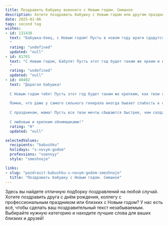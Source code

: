 ```yaml
---
title: Поздравить бабушку военного с Новым годом. Смешное
description: Хотите поздравить бабушку с Новым годом или другим праздником? Наш ИИ создаст незабываемое поздравление, а вы обязательно выделитесь среди других.  
date: 2025-01-06
tags: second tag
wishes:
- id: 131438
  text: "Бабушка-боец, с Новым годом! Пусть в новом году враги сдадутся без боя (хотя бы перед твоим фирменным оливье!), а ты получишь генеральское количество подарков и  полнейшее  отсутствие тревог!  Пусть фейерверки будут ярче, чем твои победы, а шампанское – вкуснее чем дедовские байки! Ура!
  "
  rating: "undefined"
  updated: "null"
- id: 81701
  text: "С Новым годом, Бабуля! Пусть этот год будет таким же ярким и взрывным, как салют, только без дыма и шума, а то твои соседи начнут проверять, не захвачен ли ты вражеским агентом! 🙂🥳
  "
  rating: "undefined"
  updated: "null"
- id: 40402
  text: "Дорогая бабушка!
  
  С Новым годом тебя! Пусть этот год будет таким же крепким, как твои солдатские армейки на печи! Желаю, чтобы настроение было всегда на высоте – как флаг на флагштоке в ясный день! Пусть здоровье будет броней, а счастье – орденом на груди.
  
  Помни, что даже у самого сильного генерала иногда бывает слабость к сладостям – так что не стесняйся похрустеть печеньем, пока ни один ратник не видит! Пусть в твоем доме всегда будет уют, как в блиндаже, и радость, как на параде!
  
  С праздником, мама! Пусть все твои мечты сбываются быстрее, чем солдаты бегут по команде \"Вперед!\"
  
  С любовью и крепким обнимашками!"
  rating: "0"
  updated: "null"

selectedValues:
  recipients: "babushku"
  holidays: "s-novym-godom"
  professions: "voennyy"
  style: "smeshnoje"

links:
- slug: "pozdravit-babushku-s-novym-godom-smeshnoje"
  title: "Поздравить бабушку с Новым годом. Смешное"
---
```


Здесь вы найдете отличную подборку поздравлений на любой случай. 
Хотите поздравить друга с днём рождения, коллегу с профессиональным праздником или близких с Новым годом? У нас есть всё, чтобы сделать ваш поздравительный текст незабываемым. Выбирайте нужную категорию и находите лучшие слова для ваших близких и друзей!

